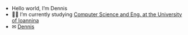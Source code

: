 - Hello world, I’m Dennis
-  👨‍💻 I’m currently studying [Computer Science and Eng. at the University of Ioannina](https://www.cs.uoi.gr/)
- ✉ [Dennis](mailto:dennischronop@outlook.com)
 
<!---
DionysiosC/DionysiosC is a ✨ special ✨ repository because its `README.md` (this file) appears on your GitHub profile.
You can click the Preview link to take a look at your changes.
--->
